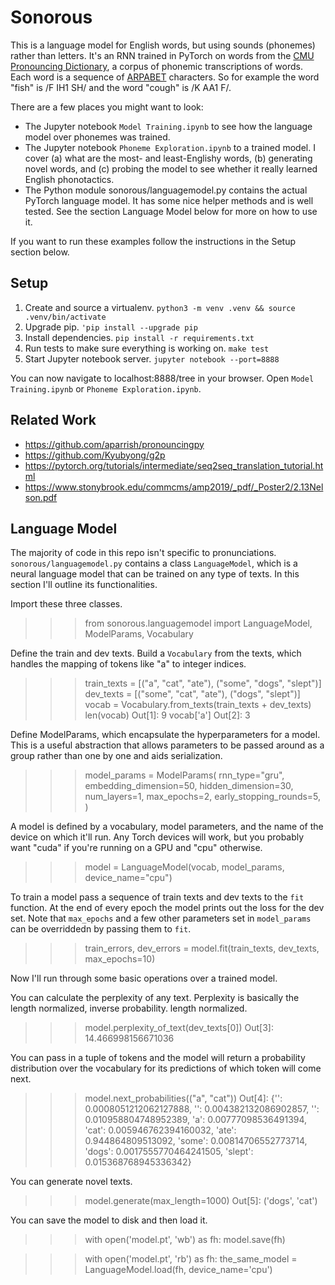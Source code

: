 Sonorous
========
This is a language model for English words, but using sounds (phonemes) rather than letters. It's an RNN trained in PyTorch on words from the [CMU Pronouncing Dictionary](http://www.speech.cs.cmu.edu/cgi-bin/cmudict), a corpus of phonemic transcriptions of words. Each word is a sequence of [ARPABET](https://en.wikipedia.org/wiki/ARPABET) characters. So for example the word "fish" is /F IH1 SH/ and the word "cough" is /K AA1 F/.

There are a few places you might want to look:
- The Jupyter notebook `Model Training.ipynb` to see how the language model over phonemes was trained.
- The Jupyter notebook `Phoneme Exploration.ipynb` to a trained model. I cover (a) what are the most- and least-Englishy words, (b) generating novel words, and (c) probing the model to see whether it really learned English phonotactics.
- The Python module sonorous/languagemodel.py contains the actual PyTorch language model. It has some nice helper methods and is well tested. See the section Language Model below for more on how to use it.

If you want to run these examples follow the instructions in the Setup section below.

## Setup ##
1. Create and source a virtualenv. `python3 -m venv .venv && source .venv/bin/activate`
2. Upgrade pip. `'pip install --upgrade pip`
3. Install dependencies. `pip install -r requirements.txt`
4. Run tests to make sure everything is working on. `make test`
5. Start Jupyter notebook server. `jupyter notebook --port=8888`

You can now navigate to localhost:8888/tree in your browser. Open `Model Training.ipynb` or `Phoneme Exploration.ipynb`.


## Related Work ##
* https://github.com/aparrish/pronouncingpy
* https://github.com/Kyubyong/g2p
* https://pytorch.org/tutorials/intermediate/seq2seq_translation_tutorial.html
* https://www.stonybrook.edu/commcms/amp2019/_pdf/_Poster2/2.13Nelson.pdf


## Language Model ##
The majority of code in this repo isn't specific to pronunciations. `sonorous/languagemodel.py` contains a class `LanguageModel`, which is a neural language model that can be trained on any type of texts. In this section I'll outline its functionalities.

Import these three classes.
>>> from sonorous.languagemodel import LanguageModel, ModelParams, Vocabulary

Define the train and dev texts. Build a `Vocabulary` from the texts, which handles the mapping of tokens like "a" to integer indices.
>>> train_texts = [("a", "cat", "ate"), ("some", "dogs", "slept")]
>>> dev_texts = [("some", "cat", "ate"), ("dogs", "slept")]
>>> vocab = Vocabulary.from_texts(train_texts + dev_texts)
>>> len(vocab)
Out[1]: 9
>>> vocab['a']
Out[2]: 3

Define ModelParams, which encapsulate the hyperparameters for a model. This is a useful abstraction that allows parameters to be passed around as a group rather than one by one and aids serialization.
>>> model_params = ModelParams(
    rnn_type="gru",
    embedding_dimension=50,
    hidden_dimension=30,
    num_layers=1,
    max_epochs=2,
    early_stopping_rounds=5,
)

A model is defined by a vocabulary, model parameters, and the name of the device on which it'll run. Any Torch devices will work, but you probably want "cuda" if you're running on a GPU and "cpu"
otherwise.
>>> model = LanguageModel(vocab, model_params, device_name="cpu")

To train a model pass a sequence of train texts and dev texts to the `fit` function. At the end of every epoch the model prints out the loss for the dev set. Note that `max_epochs` and a few other parameters set in `model_params` can be overriddedn by passing them to `fit`.
>>> train_errors, dev_errors = model.fit(train_texts, dev_texts, max_epochs=10)

Now I'll run through some basic operations over a trained model.

You can calculate the perplexity of any text. Perplexity is basically the length normalized, inverse probability. length normalized.
>>> model.perplexity_of_text(dev_texts[0])
Out[3]: 14.466998156671036

You can pass in a tuple of tokens and the model will return a probability distribution over the vocabulary for its predictions of which token will come next.
>>> model.next_probabilities(("a", "cat"))
Out[4]:
{'<PAD>': 0.0008051212062127888,
 '<START>': 0.004382132086902857,
 '<END>': 0.010958804748952389,
 'a': 0.00777098536491394,
 'cat': 0.005946762394160032,
 'ate': 0.944864809513092,
 'some': 0.00814706552773714,
 'dogs': 0.0017555770464241505,
 'slept': 0.015368768945336342}

You can generate novel texts.
>>> model.generate(max_length=1000)
Out[5]: ('dogs', 'cat')

You can save the model to disk and then load it.
>>> with open('model.pt', 'wb') as fh:
    model.save(fh)

>>> with open('model.pt', 'rb') as fh:
    the_same_model = LanguageModel.load(fh, device_name='cpu')
